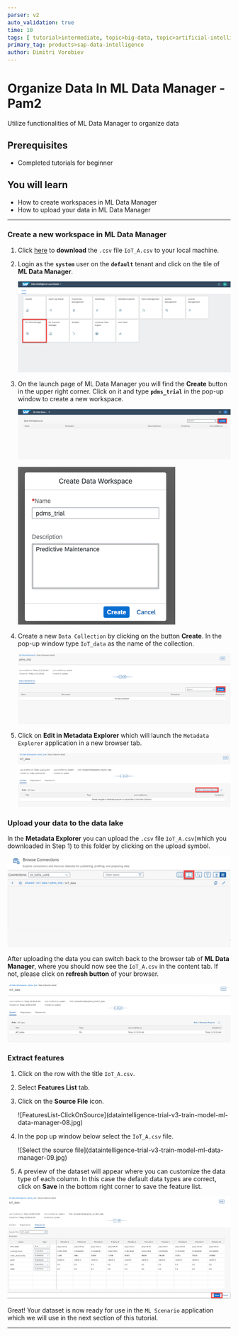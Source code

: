 ```yaml
---
parser: v2
auto_validation: true
time: 10
tags: [ tutorial>intermediate, topic>big-data, topic>artificial-intelligence]
primary_tag: products>sap-data-intelligence
author: Dimitri Vorobiev
---
```


# Organize Data In ML Data Manager - Pam2
<!-- description --> Utilize functionalities of ML Data Manager to organize data

## Prerequisites
 - Completed tutorials for beginner

## You will learn
  - How to create workspaces in ML Data Manager
  - How to upload your data in ML Data Manager

---

### Create a new workspace in ML Data Manager


1. Click [here](https://raw.githubusercontent.com/SAPDocuments/Tutorials-Contribution/tutorials/dataintelligence-trial-v3-train-model-01/IoT_A.csv) to **download** the `.csv` file `IoT_A.csv` to your local machine.

2. Login as the **`system`** user on the **`default`** tenant and click on the tile of **ML Data Manager**.

    ![Launchpad](./dataintelligence-trial-v3-train-model-ml-data-manager-01.jpg)

3. On the launch page of ML Data Manager you will find the **Create** button in the upper right corner. Click on it and type **`pdms_trial`** in the pop-up window to create a new workspace.

    ![ML-Data-Manager-Launch-Page](./dataintelligence-trial-v3-train-model-ml-data-manager-02.jpg)

    ![ML-Data-Manager-pop-up-1](./dataintelligence-trial-v3-train-model-ml-data-manager-03.png)

4. Create a new `Data Collection` by clicking on the button **Create**. In the pop-up window type `IoT_data` as the name of the collection.

    ![ML-Data-Manager-data-collection](./dataintelligence-trial-v3-train-model-ml-data-manager-04.jpg)

5. Click on **Edit in Metadata Explorer** which will launch the `Metadata Explorer` application in a new browser tab.

    ![ML-Data-Manager-data-collection-content](./dataintelligence-trial-v3-train-model-ml-data-manager-05.jpg)


### Upload your data to the data lake

In the **Metadata Explorer** you can upload the `.csv` file `IoT_A.csv`(which you downloaded in Step 1) to this folder by clicking on the upload symbol.

![ML-Data-Manager-upload](./dataintelligence-trial-v3-train-model-ml-data-manager-06.jpg)

After uploading the data you can switch back to the browser tab of **ML Data Manager**, where you should now see the `IoT_A.csv` in the content tab. If not, please click on **refresh button** of your browser.

![ML-Data-Manager-upload-completed](./dataintelligence-trial-v3-train-model-ml-data-manager-07.jpg)



### Extract features

1. Click on the row with the title `IoT_A.csv`.  

2. Select **Features List** tab.

3. Click on the **Source File** icon.

    <!-- border -->![FeaturesList-ClickOnSource](dataintelligence-trial-v3-train-model-ml-data-manager-08.jpg)

4. In the pop up window below select the `IoT_A.csv` file.

    <!-- border -->![Select the source file](dataintelligence-trial-v3-train-model-ml-data-manager-09.jpg)

5. A preview of the dataset will appear where you can customize the data type of each column. In this case the default data types are correct, click on **Save** in the bottom right corner to save the feature list.

![Link text e.g., Destination screen](dataintelligence-trial-v3-train-model-ml-data-manager-10.jpg)

Great! Your dataset is now ready for use in the `ML Scenario` application which we will use in the next section of this tutorial.




---
